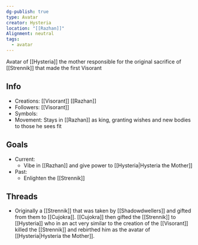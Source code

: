 ```yaml
---
dg-publish: true
type: Avatar
creator: Hysteria
location: "[[Razhan]]"
Alignment: neutral
tags:
  - avatar
---
```

Avatar of [[Hysteria]] the mother
responsible for the original sacrifice of [[Strennik]] that made the first Visorant

## Info
- Creations: [[Visorant]] [[Razhan]]
- Followers: [[Visorant]]
- Symbols: 
- Movement: Stays in [[Razhan]] as king, granting wishes and new bodies to those he sees fit

## Goals
- Current:
	- Vibe in [[Razhan]] and give power to [[Hysteria|Hysteria the Mother]]
- Past:
	- Enlighten the [[Strennik]]
## Threads
- Originally a [[Strennik]] that was taken by [[Shadowdwellers]] and gifted from them to [[Cujokra]]. [[Cujokra]] then gifted the [[Strennik]] to [[Hysteria]] who in an act very similar to the creation of the [[Visorant]] killed the [[Strennik]] and rebirthed him as the avatar of [[Hysteria|Hysteria the Mother]].